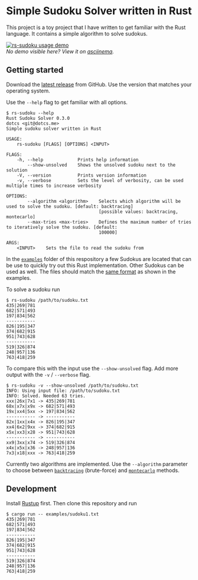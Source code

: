 # Simple Sudoku Solver written in Rust

This project is a toy project that I have written to get familiar with the Rust language.
It contains a simple algorithm to solve sudokus.

[![rs-sudoku usage demo][usage-demo-svg]][usage-demo-asciinema]  
_No demo visible here? View it on [asciinema][usage-demo-asciinema]._


## Getting started

Download the [latest release](https://github.com/dotcs/rs-sudoku/releases/latest) from GitHub.
Use the version that matches your operating system.

Use the `--help` flag to get familiar with all options.
```console
$ rs-sudoku --help
Rust Sudoku Solver 0.3.0
dotcs <git@dotcs.me>
Simple sudoku solver written in Rust

USAGE:
    rs-sudoku [FLAGS] [OPTIONS] <INPUT>

FLAGS:
    -h, --help             Prints help information
        --show-unsolved    Shows the unsolved sudoku next to the solution
    -V, --version          Prints version information
    -v, --verbose          Sets the level of verbosity, can be used multiple times to increase verbosity

OPTIONS:
        --algorithm <algorithm>    Selects which algorithm will be used to solve the sudoku. [default: backtracing]
                                   [possible values: backtracing, montecarlo]
        --max-tries <max-tries>    Defines the maximum number of tries to iteratively solve the sudoku. [default:
                                   100000]

ARGS:
    <INPUT>    Sets the file to read the sudoku from
```

In the [`examples`](./examples) folder of this respository a few Sudokus are located that can be use to quickly try out this Rust implementation.
Other Sudokus can be used as well.
The files should match the [same format](./examples/sudoku1.txt) as shown in the examples.

To solve a sudoku run 

```console
$ rs-sudoku /path/to/sudoku.txt
435|269|781
682|571|493
197|834|562
-----------
826|195|347
374|682|915
951|743|628
-----------
519|326|874
248|957|136
763|418|259
```

To compare this with the input use the `--show-unsolved` flag.
Add more output with the `-v` / `--verbose` flag.

```console
$ rs-sudoku -v --show-unsolved /path/to/sudoku.txt
INFO: Using input file: /path/to/sudoku.txt
INFO: Solved. Needed 63 tries.
xxx|26x|7x1 -> 435|269|781
68x|x7x|x9x -> 682|571|493
19x|xx4|5xx -> 197|834|562
----------- -> -----------
82x|1xx|x4x -> 826|195|347
xx4|6x2|9xx -> 374|682|915
x5x|xx3|x28 -> 951|743|628
----------- -> -----------
xx9|3xx|x74 -> 519|326|874
x4x|x5x|x36 -> 248|957|136
7x3|x18|xxx -> 763|418|259
```

Currently two algorithms are implemented.
Use the `--algorithm` parameter to choose between [`backtracing`](./src/sudoku/solver/backtracing.rs) (brute-force) and [`montecarlo`](./src/sudoku/solver/montecarlo.rs) methods.

## Development

Install [Rustup](https://rustup.rs/) first.
Then clone this repository and run

```console
$ cargo run -- examples/sudoku1.txt
435|269|781
682|571|493
197|834|562
-----------
826|195|347
374|682|915
951|743|628
-----------
519|326|874
248|957|136
763|418|259
```

[usage-demo-asciinema]: https://asciinema.org/a/364932
[usage-demo-svg]: https://asciinema.org/a/364932.svg
